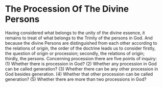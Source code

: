 # The Procession Of The Divine Persons

Having considered what belongs to the unity of the divine essence, it remains to treat of what belongs to the Trinity of the persons in God. And because the divine Persons are distinguished from each other according to the relations of origin, the order of the doctrine leads us to consider firstly, the question of origin or procession; secondly, the relations of origin; thirdly, the persons.  Concerning procession there are five points of inquiry:
(1) Whether there is procession in God?
(2) Whether any procession in God can be called generation?
(3) Whether there can be any other procession in God besides generation.
(4) Whether that other procession can be called generation?
(5) Whether there are more than two processions in God?